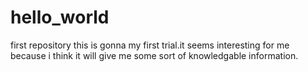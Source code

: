 # hello_world
first repository
this is gonna my first trial.it seems interesting for me because i think it will give me some sort of knowledgable information.

